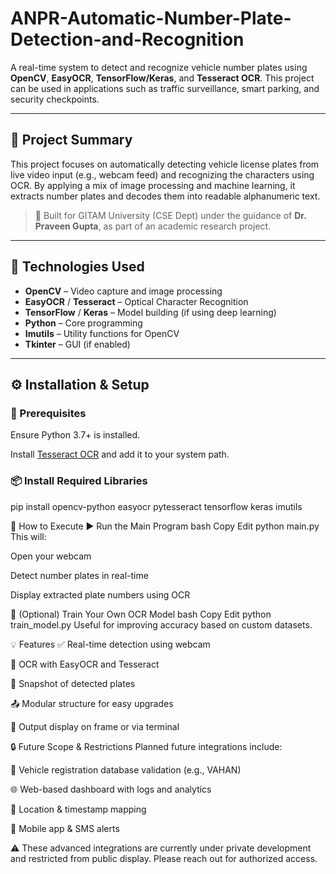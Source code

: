 # ANPR-Automatic-Number-Plate-Detection-and-Recognition


A real-time system to detect and recognize vehicle number plates using **OpenCV**, **EasyOCR**, **TensorFlow/Keras**, and **Tesseract OCR**. This project can be used in applications such as traffic surveillance, smart parking, and security checkpoints.

---

## 📖 Project Summary

This project focuses on automatically detecting vehicle license plates from live video input (e.g., webcam feed) and recognizing the characters using OCR. By applying a mix of image processing and machine learning, it extracts number plates and decodes them into readable alphanumeric text.

> 📌 Built for GITAM University (CSE Dept) under the guidance of **Dr. Praveen Gupta**, as part of an academic research project.

---

## 🧠 Technologies Used

- **OpenCV** – Video capture and image processing
- **EasyOCR** / **Tesseract** – Optical Character Recognition
- **TensorFlow** / **Keras** – Model building (if using deep learning)
- **Python** – Core programming
- **Imutils** – Utility functions for OpenCV
- **Tkinter** – GUI (if enabled)

---

## ⚙️ Installation & Setup

### 🔧 Prerequisites

Ensure Python 3.7+ is installed.

Install [Tesseract OCR](https://github.com/tesseract-ocr/tesseract) and add it to your system path.

### 📦 Install Required Libraries

pip install opencv-python easyocr pytesseract tensorflow keras imutils

🚀 How to Execute
▶️ Run the Main Program
bash
Copy
Edit
python main.py
This will:

Open your webcam

Detect number plates in real-time

Display extracted plate numbers using OCR

🧠 (Optional) Train Your Own OCR Model
bash
Copy
Edit
python train_model.py
Useful for improving accuracy based on custom datasets.

💡 Features
✅ Real-time detection using webcam

🧠 OCR with EasyOCR and Tesseract

📸 Snapshot of detected plates

📤 Modular structure for easy upgrades

📂 Output display on frame or via terminal

🔒 Future Scope & Restrictions
Planned future integrations include:

🔗 Vehicle registration database validation (e.g., VAHAN)

🌐 Web-based dashboard with logs and analytics

📍 Location & timestamp mapping

📱 Mobile app & SMS alerts

⚠️ These advanced integrations are currently under private development and restricted from public display. Please reach out for authorized access.
